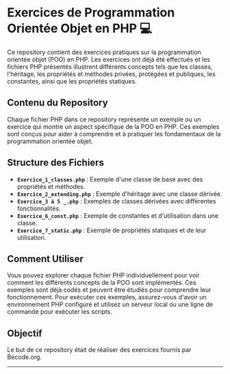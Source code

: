 # Exercices de Programmation Orientée Objet en PHP 💻

Ce repository contient des exercices pratiques sur la programmation orientée objet (POO) en PHP. Les exercices ont déjà été effectués et les fichiers PHP présentés illustrent différents concepts tels que les classes, l'héritage, les propriétés et méthodes privées, protégées et publiques, les constantes, ainsi que les propriétés statiques.

## Contenu du Repository

Chaque fichier PHP dans ce repository représente un exemple ou un exercice qui montre un aspect spécifique de la POO en PHP. Ces exemples sont conçus pour aider à comprendre et à pratiquer les fondamentaux de la programmation orientée objet.

## Structure des Fichiers

- **`Exercice_1_classes.php`** : Exemple d'une classe de base avec des propriétés et méthodes.
- **`Exercice_2_extending.php`** : Exemple d'héritage avec une classe dérivée.
- **`Exercice_3 à 5 _.php`** : Exemples de classes dérivées avec différentes fonctionnalités.
- **`Exercice_6_const.php`** : Exemple de constantes et d'utilisation dans une classe.
- **`Exercice_7_static.php`** : Exemple de propriétés statiques et de leur utilisation.

## Comment Utiliser

Vous pouvez explorer chaque fichier PHP individuellement pour voir comment les différents concepts de la POO sont implémentés. Ces exemples sont déjà codés et peuvent être étudiés pour comprendre leur fonctionnement. Pour exécuter ces exemples, assurez-vous d'avoir un environnement PHP configuré et utilisez un serveur local ou une ligne de commande pour exécuter les scripts.

## Objectif

Le but de ce repository était de réaliser des exercices fournis par Becode.org.

---


